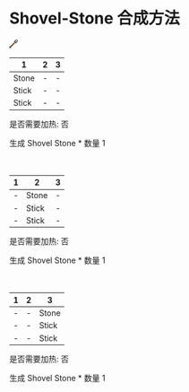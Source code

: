 # Shovel-Stone 合成方法

![Icon](06d8977188351204395899917d98cd54.png)

|1|2|3|
|----|-----|-----|
|Stone|-|-|
|Stick|-|-|
|Stick|-|-|

是否需要加热: 否

生成 Shovel Stone \* 数量 1
<br/> <br/> <br/> 

|1|2|3|
|----|-----|-----|
|-|Stone|-|
|-|Stick|-|
|-|Stick|-|

是否需要加热: 否

生成 Shovel Stone \* 数量 1
<br/> <br/> <br/> 

|1|2|3|
|----|-----|-----|
|-|-|Stone|
|-|-|Stick|
|-|-|Stick|

是否需要加热: 否

生成 Shovel Stone \* 数量 1
<br/> <br/> <br/> 

